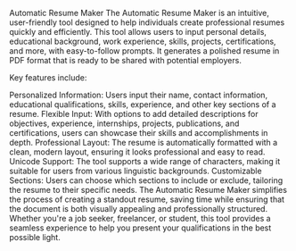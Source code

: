 Automatic Resume Maker 
The Automatic Resume Maker is an intuitive, user-friendly tool designed to help individuals create professional resumes quickly and efficiently. This tool allows users to input personal details, educational background, work experience, skills, projects, certifications, and more, with easy-to-follow prompts. It generates a polished resume in PDF format that is ready to be shared with potential employers.

Key features include:

Personalized Information: Users input their name, contact information, educational qualifications, skills, experience, and other key sections of a resume.
Flexible Input: With options to add detailed descriptions for objectives, experience, internships, projects, publications, and certifications, users can showcase their skills and accomplishments in depth.
Professional Layout: The resume is automatically formatted with a clean, modern layout, ensuring it looks professional and easy to read.
Unicode Support: The tool supports a wide range of characters, making it suitable for users from various linguistic backgrounds.
Customizable Sections: Users can choose which sections to include or exclude, tailoring the resume to their specific needs.
The Automatic Resume Maker simplifies the process of creating a standout resume, saving time while ensuring that the document is both visually appealing and professionally structured. Whether you're a job seeker, freelancer, or student, this tool provides a seamless experience to help you present your qualifications in the best possible light.
